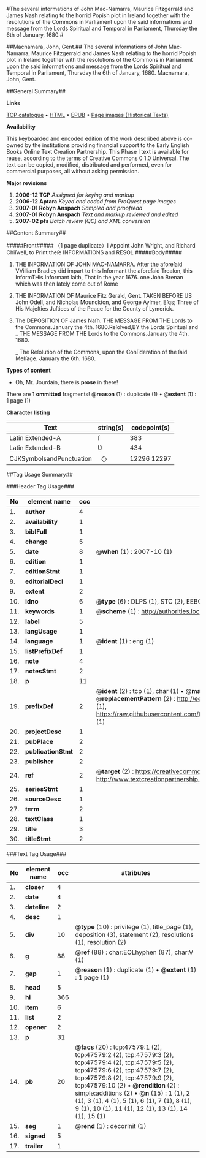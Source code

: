 #The several informations of John Mac-Namarra, Maurice Fitzgerrald and James Nash relating to the horrid Popish plot in Ireland together with the resolutions of the Commons in Parliament upon the said informations and message from the Lords Spiritual and Temporal in Parliament, Thursday the 6th of January, 1680.#

##Macnamara, John, Gent.##
The several informations of John Mac-Namarra, Maurice Fitzgerrald and James Nash relating to the horrid Popish plot in Ireland together with the resolutions of the Commons in Parliament upon the said informations and message from the Lords Spiritual and Temporal in Parliament, Thursday the 6th of January, 1680.
Macnamara, John, Gent.

##General Summary##

**Links**

[TCP catalogue](http://www.ota.ox.ac.uk/tcp/)  • 
[HTML](http://tei.it.ox.ac.uk/tcp/Texts-HTML/free/A59/A59376.html)  • 
[EPUB](http://tei.it.ox.ac.uk/tcp/Texts-EPUB/free/A59/A59376.epub) • 
[Page images (Historical Texts)](https://data.historicaltexts.jisc.ac.uk/view?pubId=eebo-11359068e&pageId=eebo-11359068e-47579-1)

**Availability**

This keyboarded and encoded edition of the
	       work described above is co-owned by the institutions
	       providing financial support to the Early English Books
	       Online Text Creation Partnership. This Phase I text is
	       available for reuse, according to the terms of Creative
	       Commons 0 1.0 Universal. The text can be copied,
	       modified, distributed and performed, even for
	       commercial purposes, all without asking permission.

**Major revisions**

1. __2006-12__ __TCP__ *Assigned for keying and markup*
1. __2006-12__ __Aptara__ *Keyed and coded from ProQuest page images*
1. __2007-01__ __Robyn Anspach__ *Sampled and proofread*
1. __2007-01__ __Robyn Anspach__ *Text and markup reviewed and edited*
1. __2007-02__ __pfs__ *Batch review (QC) and XML conversion*

##Content Summary##

#####Front#####
〈1 page duplicate〉I Appoint John Wright, and Richard
Chiſwell, to Print theſe INFORMATIONS
and RESOL
#####Body#####

1. THE
INFORMATION
OF
JOHN MAC-NAMARRA.
After the aforeſaid VVilliam Bradley did impart to this Informant
the aforeſaid Treaſon, this InformTHis Informant ſaith, That in the year 1676. one John
Brenan which was then lately come out of Rome 
1. THE
INFORMATION
OF
Maurice Fitz Gerald, Gent.
TAKEN BEFORE US
John Odell, and Nicholas Mounckton, and
George Aylmer, Eſqs; Three of His
Majeſties Juſtices of the Peace for the
County of Lymerick.

1. The DEPOSITION
OF
James Naſh.
THE
MESSAGE
FROM THE
Lords to the Commons.January the 4th. 1680.Reſolved,BY the Lords Spiritual and 
    _ THE
MESSAGE
FROM THE
Lords to the Commons.January the 4th. 1680.

    _ The Reſolution of the Commons, upon the
Conſideration of the ſaid Meſſage.
January the 6th. 1680.

**Types of content**

  * Oh, Mr. Jourdain, there is **prose** in there!

There are 1 **ommitted** fragments! 
 @__reason__ (1) : duplicate (1)  •  @__extent__ (1) : 1 page (1)

**Character listing**


|Text|string(s)|codepoint(s)|
|---|---|---|
|Latin Extended-A|ſ|383|
|Latin Extended-B|Ʋ|434|
|CJKSymbolsandPunctuation|〈〉|12296 12297|

##Tag Usage Summary##

###Header Tag Usage###

|No|element name|occ|attributes|
|---|---|---|---|
|1.|__author__|4||
|2.|__availability__|1||
|3.|__biblFull__|1||
|4.|__change__|5||
|5.|__date__|8| @__when__ (1) : 2007-10 (1)|
|6.|__edition__|1||
|7.|__editionStmt__|1||
|8.|__editorialDecl__|1||
|9.|__extent__|2||
|10.|__idno__|6| @__type__ (6) : DLPS (1), STC (2), EEBO-CITATION (1), OCLC (1), VID (1)|
|11.|__keywords__|1| @__scheme__ (1) : http://authorities.loc.gov/ (1)|
|12.|__label__|5||
|13.|__langUsage__|1||
|14.|__language__|1| @__ident__ (1) : eng (1)|
|15.|__listPrefixDef__|1||
|16.|__note__|4||
|17.|__notesStmt__|2||
|18.|__p__|11||
|19.|__prefixDef__|2| @__ident__ (2) : tcp (1), char (1)  •  @__matchPattern__ (2) : ([0-9\-]+):([0-9IVX]+) (1), (.+) (1)  •  @__replacementPattern__ (2) : http://eebo.chadwyck.com/downloadtiff?vid=$1&page=$2 (1), https://raw.githubusercontent.com/textcreationpartnership/Texts/master/tcpchars.xml#$1 (1)|
|20.|__projectDesc__|1||
|21.|__pubPlace__|2||
|22.|__publicationStmt__|2||
|23.|__publisher__|2||
|24.|__ref__|2| @__target__ (2) : https://creativecommons.org/publicdomain/zero/1.0/ (1), http://www.textcreationpartnership.org/docs/. (1)|
|25.|__seriesStmt__|1||
|26.|__sourceDesc__|1||
|27.|__term__|2||
|28.|__textClass__|1||
|29.|__title__|3||
|30.|__titleStmt__|2||


###Text Tag Usage###

|No|element name|occ|attributes|
|---|---|---|---|
|1.|__closer__|4||
|2.|__date__|4||
|3.|__dateline__|2||
|4.|__desc__|1||
|5.|__div__|10| @__type__ (10) : privilege (1), title_page (1), deposition (3), statement (2), resolutions (1), resolution (2)|
|6.|__g__|88| @__ref__ (88) : char:EOLhyphen (87), char:V (1)|
|7.|__gap__|1| @__reason__ (1) : duplicate (1)  •  @__extent__ (1) : 1 page (1)|
|8.|__head__|5||
|9.|__hi__|366||
|10.|__item__|6||
|11.|__list__|2||
|12.|__opener__|2||
|13.|__p__|31||
|14.|__pb__|20| @__facs__ (20) : tcp:47579:1 (2), tcp:47579:2 (2), tcp:47579:3 (2), tcp:47579:4 (2), tcp:47579:5 (2), tcp:47579:6 (2), tcp:47579:7 (2), tcp:47579:8 (2), tcp:47579:9 (2), tcp:47579:10 (2)  •  @__rendition__ (2) : simple:additions (2)  •  @__n__ (15) : 1 (1), 2 (1), 3 (1), 4 (1), 5 (1), 6 (1), 7 (1), 8 (1), 9 (1), 10 (1), 11 (1), 12 (1), 13 (1), 14 (1), 15 (1)|
|15.|__seg__|1| @__rend__ (1) : decorInit (1)|
|16.|__signed__|5||
|17.|__trailer__|1||
